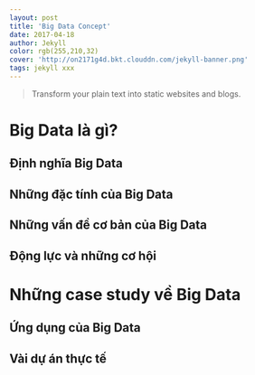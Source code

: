 ```yaml
---
layout: post
title: 'Big Data Concept'
date: 2017-04-18
author: Jekyll
color: rgb(255,210,32)
cover: 'http://on2171g4d.bkt.clouddn.com/jekyll-banner.png'
tags: jekyll xxx
---
```


> Transform your plain text into static websites and blogs.

# Big Data là gì?

## Định nghĩa Big Data

## Những đặc tính của Big Data

## Những vấn đề cơ bản của Big Data

## Động lực và những cơ hội 

# Những case study về Big Data

## Ứng dụng của Big Data

## Vài dự án thực tế